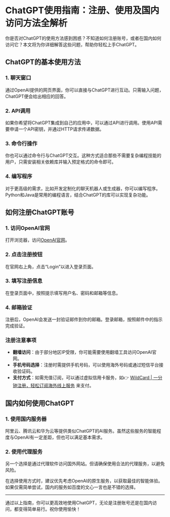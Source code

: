 # ChatGPT使用指南：注册、使用及国内访问方法全解析

你是否对ChatGPT的使用方法感到困惑？不知道如何注册账号，或者在国内如何访问它？本文将为你详细解答这些问题，帮助你轻松上手ChatGPT。

## ChatGPT的基本使用方法

### 1. 聊天窗口
通过OpenAI提供的网页界面，你可以直接与ChatGPT进行互动。只需输入问题，ChatGPT便会给出相应的回答。

### 2. API调用
如果你希望将ChatGPT集成到自己的应用中，可以通过API进行调用。使用API需要申请一个API密钥，并通过HTTP请求传递数据。

### 3. 命令行操作
你也可以通过命令行与ChatGPT交互。这种方式适合那些不需要复杂编程技能的用户，只需安装相关依赖库并输入预定格式的命令即可。

### 4. 编写程序
对于更高级的需求，比如开发定制化的聊天机器人或生成器，你可以编写程序。Python和Java是常用的编程语言，结合ChatGPT的库可以实现复杂功能。

## 如何注册ChatGPT账号

### 1. 访问OpenAI官网
打开浏览器，访问[OpenAI官网](https://openai.com)。

### 2. 点击注册按钮
在官网右上角，点击“Login”以进入登录页面。

### 3. 填写注册信息
在登录页面中，按照提示填写用户名、密码和邮箱等信息。

### 4. 邮箱验证
注册后，OpenAI会发送一封验证邮件到你的邮箱。登录邮箱，按照邮件中的指示完成验证。

### 注册注意事项
- **翻墙访问**：由于部分地区IP受限，你可能需要使用翻墙工具访问OpenAI官网。
- **手机号码选择**：注册时需提供手机号码，可以使用海外号码或通过短信平台接收验证码。
- **支付方式**：如需充值订阅，可以通过虚拟信用卡服务，如👉 [WildCard | 一分钟注册，轻松订阅海外线上服务](https://bbtdd.com/WildCard) 来支付。

## 国内如何使用ChatGPT

### 1. 使用国内服务器
阿里云、腾讯云和华为云等提供类似ChatGPT的AI服务。虽然这些服务的智能程度与OpenAI有一定差距，但也可以满足基本需求。

### 2. 使用代理服务
另一个选择是通过代理软件访问国外网站。但请确保使用合法的代理服务，以避免风险。

在选择使用方式时，建议优先考虑OpenAI的原生服务，以获取最佳的智能体验。如果仅需简单尝试，国内的服务如百度的文心一言也是不错的选择。

---

通过以上指南，你可以更高效地使用ChatGPT，无论是注册账号还是在国内访问，都变得简单易行。祝你使用愉快！